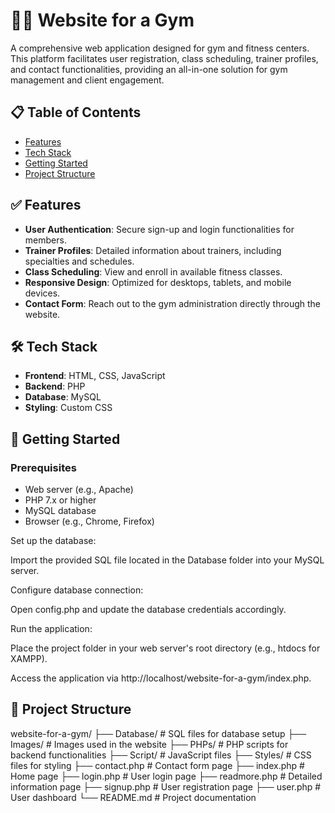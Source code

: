 # 🏋️‍♂️ Website for a Gym

A comprehensive web application designed for gym and fitness centers. This platform facilitates user registration, class scheduling, trainer profiles, and contact functionalities, providing an all-in-one solution for gym management and client engagement.

## 📋 Table of Contents

- [Features](#features)
- [Tech Stack](#tech-stack)
- [Getting Started](#getting-started)
- [Project Structure](#project-structure)


## ✅ Features

- **User Authentication**: Secure sign-up and login functionalities for members.
- **Trainer Profiles**: Detailed information about trainers, including specialties and schedules.
- **Class Scheduling**: View and enroll in available fitness classes.
- **Responsive Design**: Optimized for desktops, tablets, and mobile devices.
- **Contact Form**: Reach out to the gym administration directly through the website.

## 🛠️ Tech Stack

- **Frontend**: HTML, CSS, JavaScript
- **Backend**: PHP
- **Database**: MySQL
- **Styling**: Custom CSS

## 🚀 Getting Started

### Prerequisites

- Web server (e.g., Apache)
- PHP 7.x or higher
- MySQL database
- Browser (e.g., Chrome, Firefox)

Set up the database:

Import the provided SQL file located in the Database folder into your MySQL server.

Configure database connection:

Open config.php and update the database credentials accordingly.

Run the application:

Place the project folder in your web server's root directory (e.g., htdocs for XAMPP).

Access the application via http://localhost/website-for-a-gym/index.php.

## 📁 Project Structure
website-for-a-gym/
├── Database/           # SQL files for database setup
├── Images/             # Images used in the website
├── PHPs/               # PHP scripts for backend functionalities
├── Script/             # JavaScript files
├── Styles/             # CSS files for styling
├── contact.php         # Contact form page
├── index.php           # Home page
├── login.php           # User login page
├── readmore.php        # Detailed information page
├── signup.php          # User registration page
├── user.php            # User dashboard
└── README.md           # Project documentation
